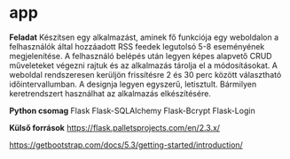# app

**Feladat**
Készítsen egy alkalmazást, aminek fő funkciója egy weboldalon a felhasználók által hozzáadott RSS feedek legutolsó 5-8 eseményének megjelenítése. A felhasználó belépés után legyen képes alapvető CRUD műveleteket végezni rajtuk és az alkalmazás tárolja el a módosításokat. A weboldal rendszeresen kerüljön frissítésre 2 és 30 perc között választható időintervallumban. A designja legyen egyszerű, letisztult. Bármilyen keretrendszert használhat az alkalmazás elkészítésére.

**Python csomag**
Flask
Flask-SQLAlchemy
Flask-Bcrypt
Flask-Login

**Külső források**
https://flask.palletsprojects.com/en/2.3.x/

https://getbootstrap.com/docs/5.3/getting-started/introduction/
